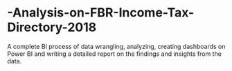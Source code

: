 # -Analysis-on-FBR-Income-Tax-Directory-2018
A complete BI process of data wrangling, analyzing, creating dashboards on Power BI and writing a detailed report on the findings and insights from the data.

